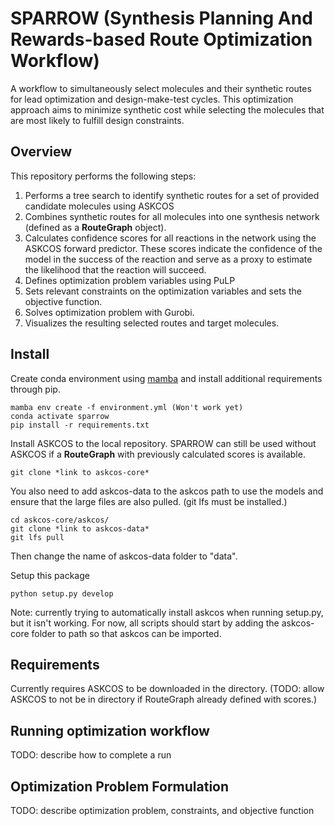 # SPARROW (Synthesis Planning And Rewards-based Route Optimization Workflow)

A workflow to simultaneously select molecules and their synthetic routes for lead optimization and design-make-test cycles. This optimization approach aims to minimize synthetic cost while selecting the molecules that are most likely to fulfill design constraints.  

## Overview 
This repository performs the following steps: 
1. Performs a tree search to identify synthetic routes for a set of provided candidate molecules using ASKCOS 
2. Combines synthetic routes for all molecules into one synthesis network (defined as a **RouteGraph** object).
3. Calculates confidence scores for all reactions in the network using the ASKCOS forward predictor. These scores indicate the confidence of the model in the success of the reaction and serve as a proxy to estimate the likelihood that the reaction will succeed. 
4. Defines optimization problem variables using PuLP
5. Sets relevant constraints on the optimization variables and sets the objective function. 
6. Solves optimization problem with Gurobi.  
7. Visualizes the resulting selected routes and target molecules. 

## Install 
Create conda environment using [mamba](https://mamba.readthedocs.io/en/latest/installation.html) and install additional requirements through pip. 

```
mamba env create -f environment.yml (Won't work yet)
conda activate sparrow
pip install -r requirements.txt
```

Install ASKCOS to the local repository. SPARROW can still be used without ASKCOS if a **RouteGraph** with previously calculated scores is available.  
```
git clone *link to askcos-core*
```

You also need to add askcos-data to the askcos path to use the models and ensure that the large files are also pulled. (git lfs must be installed.)
```
cd askcos-core/askcos/
git clone *link to askcos-data*
git lfs pull
```
Then change the name of askcos-data folder to "data". 

Setup this package 
```
python setup.py develop
```
Note: currently trying to automatically install askcos when running setup.py, but it isn't working. For now, all scripts should start by adding the askcos-core folder to path so that askcos can be imported.  



## Requirements 
Currently requires ASKCOS to be downloaded in the directory. (TODO: allow ASKCOS to not be in directory if RouteGraph already defined with scores.)

## Running optimization workflow 
TODO: describe how to complete a run 

##  Optimization Problem Formulation 
TODO: describe optimization problem, constraints, and objective function 

